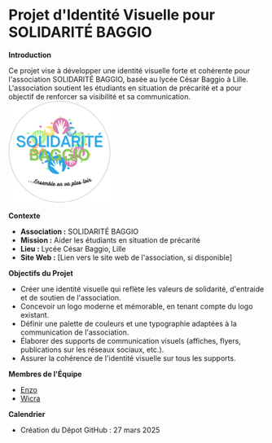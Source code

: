 # Projet d'Identité Visuelle pour SOLIDARITÉ BAGGIO

**Introduction**

Ce projet vise à développer une identité visuelle forte et cohérente pour l'association SOLIDARITÉ BAGGIO, basée au lycée César Baggio à Lille. L'association soutient les étudiants en situation de précarité et a pour objectif de renforcer sa visibilité et sa communication.
<img src="logo.png" width="200" height="auto" alt="Description de l'image">

**Contexte**

* **Association :** SOLIDARITÉ BAGGIO
* **Mission :** Aider les étudiants en situation de précarité
* **Lieu :** Lycée César Baggio, Lille
* **Site Web :** [Lien vers le site web de l'association, si disponible]

**Objectifs du Projet**

* Créer une identité visuelle qui reflète les valeurs de solidarité, d'entraide et de soutien de l'association.
* Concevoir un logo moderne et mémorable, en tenant compte du logo existant.
* Définir une palette de couleurs et une typographie adaptées à la communication de l'association.
* Élaborer des supports de communication visuels (affiches, flyers, publications sur les réseaux sociaux, etc.).
* Assurer la cohérence de l'identité visuelle sur tous les supports.

**Membres de l'Équipe**

* [Enzo](mailto:enzo.mensier@gmail.com)
* [Wicra](mailto:wicramachine@gmail.com)

**Calendrier**

* Création du Dêpot GitHub : 27 mars 2025
